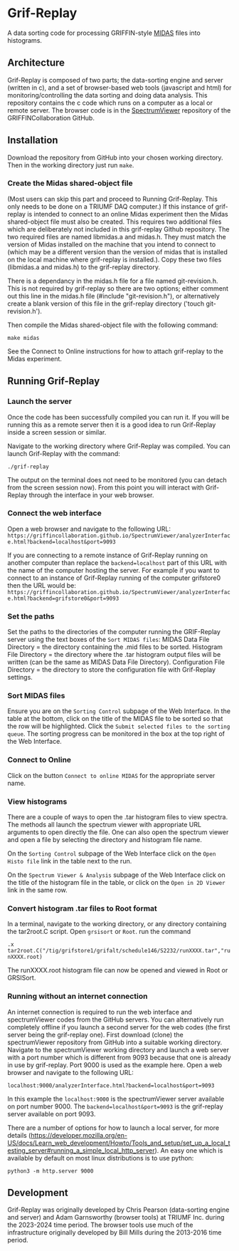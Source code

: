 Grif-Replay
===============

A data sorting code for processing GRIFFIN-style [MIDAS](https://daq00.triumf.ca/MidasWiki/index.php/Main_Page) files into histograms.

## Architecture

Grif-Replay is composed of two parts; the data-sorting engine and server (written in c), and a set of browser-based web tools (javascript and html) for monitoring/controlling the data sorting and doing data analysis. This repository contains the c code which runs on a computer as a local or remote server. The browser code is in the [SpectrumViewer](https://github.com/GRIFFINCollaboration/SpectrumViewer) repository of the GRIFFINCollaboration GitHub.

## Installation

Download the repository from GitHub into your chosen working directory. Then in the working directory just run `make`.

### Create the Midas shared-object file

(Most users can skip this part and proceed to Running Grif-Replay. This only needs to be done on a TRIUMF DAQ computer.) If this instance of grif-replay is intended to connect to an online Midas experiment then the Midas shared-object file must also be created. This requires two additional files which are deliberately not included in this grif-replay Github repository. The two required files are named libmidas.a and midas.h. They must match the version of Midas installed on the machine that you intend to connect to (which may be a different version than the version of midas that is installed on the local machine where grif-replay is installed.). Copy these two files (libmidas.a and midas.h) to the grif-replay directory.

There is a dependancy in the midas.h file for a file named git-revision.h. This is not required by grif-replay so there are two options; either comment out this line in the midas.h file (#include "git-revision.h"), or alternatively create a blank version of this file in the grif-replay directory ('touch git-revision.h').

Then compile the Midas shared-object file with the following command:

`make midas`

See the Connect to Online instructions for how to attach grif-replay to the Midas experiment.

## Running Grif-Replay

### Launch the server

Once the code has been successfully compiled you can run it. If you will be running this as a remote server then it is a good idea to run Grif-Replay inside a screen session or similar.

Navigate to the working directory where Grif-Replay was compiled. You can launch Grif-Replay with the command:

`./grif-replay`

The output on the terminal does not need to be monitored (you can detach from the screen session now). From this point you will interact with Grif-Replay through the interface in your web browser.

### Connect the web interface

Open a web browser and navigate to the following URL:
`https://griffincollaboration.github.io/SpectrumViewer/analyzerInterface.html?backend=localhost&port=9093`

If you are connecting to a remote instance of Grif-Replay running on another computer than replace the `backend=localhost` part of this URL with the name of the computer hosting the server. For example if you want to connect to an instance of Grif-Replay running of the computer grifstore0 then the URL would be:
`https://griffincollaboration.github.io/SpectrumViewer/analyzerInterface.html?backend=grifstore0&port=9093`

### Set the paths

Set the paths to the directories of the computer running the GRIF-Replay server using the text boxes of the `Sort MIDAS files`:
MIDAS Data File Directory = the directory containing the .mid files to be sorted.
Histogram File Directory = the directory where the .tar histogram output files will be written (can be the same as MIDAS Data File Directory).
Configuration File Directory = the directory to store the configuration file with Grif-Replay settings.

### Sort MIDAS files

Ensure you are on the `Sorting Control` subpage of the Web Interface. In the table at the bottom, click on the title of the MIDAS file to be sorted so that the row will be highlighted. Click the `Submit selected files to the sorting queue`. The sorting progress can be monitored in the box at the top right of the Web Interface.

### Connect to Online

Click on the button `Connect to online MIDAS` for the appropriate server name.

### View histograms

There are a couple of ways to open the .tar histogram files to view spectra. The methods all launch the spectrum viewer with appropriate URL arguments to open directly the file. One can also open the spectrum viewer and open a file by selecting the directory and histogram file name.

On the `Sorting Control` subpage of the Web Interface click on the `Open Histo file` link in the table next to the run.

On the `Spectrum Viewer & Analysis` subpage of the Web Interface click on the title of the histogram file in the table, or click on the `Open in 2D Viewer` link in the same row.

### Convert histogram .tar files to Root format

In a terminal, navigate to the working directory, or any directory containing the tar2root.C script.
Open `grsisort` or `Root`.
run the command

`.x tar2root.C("/tig/grifstore1/grifalt/schedule146/S2232/runXXXX.tar","runXXXX.root)`

The runXXXX.root histogram file can now be opened and viewed in Root or GRSISort.

### Running without an internet connection

An internet connection is required to run the web interface and spectrumViewer codes from the GitHub servers. You can alternatively run completely offline if you launch a second server for the web codes (the first server being the grif-replay one). First download (clone) the spectrumViewer repository from GitHub into a suitable working directory. Navigate to the spectrumViewer working directory and launch a web server with a port number which is different from 9093 because that one is already in use by grif-replay. Port 9000 is used as the example here. Open a web browser and navigate to the following URL:

`localhost:9000/analyzerInterface.html?backend=localhost&port=9093`

In this example the `localhost:9000` is the spectrumViewer server available on port number 9000. The `backend=localhost&port=9093` is the grif-replay server available on port 9093.

There are a number of options for how to launch a local server, for more details (https://developer.mozilla.org/en-US/docs/Learn_web_development/Howto/Tools_and_setup/set_up_a_local_testing_server#running_a_simple_local_http_server). An easy one which is available by default on most linux distributions is to use python:

`python3 -m http.server 9000`

## Development

Grif-Replay was originally developed by Chris Pearson (data-sorting engine and server) and Adam Garnsworthy (browser tools) at TRIUMF Inc. during the 2023-2024 time period. The browser tools use much of the infrastructure originally developed by Bill Mills during the 2013-2016 time period.
